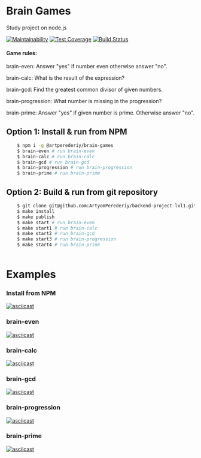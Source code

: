 # Brain Games
Study project on node.js

[![Maintainability](https://api.codeclimate.com/v1/badges/acf9611492553fa45791/maintainability)](https://codeclimate.com/github/ArtyomPerederiy/backend-project-lvl1/maintainability) [![Test Coverage](https://api.codeclimate.com/v1/badges/acf9611492553fa45791/test_coverage)](https://codeclimate.com/github/ArtyomPerederiy/backend-project-lvl1/test_coverage) [![Build Status](https://travis-ci.org/ArtyomPerederiy/backend-project-lvl1.svg?branch=master)](https://travis-ci.org/ArtyomPerederiy/backend-project-lvl1)

#### Game rules: 
brain-even: Answer "yes" if number even otherwise answer "no".

brain-calc: What is the result of the expression?

brain-gcd: Find the greatest common divisor of given numbers.

brain-progression: What number is missing in the progression?

brain-prime: Answer "yes" if given number is prime. Otherwise answer "no".

## Option 1: Install & run from NPM

```sh
    $ npm i -g @artperederiy/brain-games
    $ brain-even # run brain-even
    $ brain-calc # run brain-calc
    $ brain-gcd # run brain-gcd
    $ brain-progression # run brain-progression
    $ brain-prime # run brain-prime
```

## Option 2: Build & run from git repository

```sh
    $ git clone git@github.com:ArtyomPerederiy/backend-project-lvl1.git 
    $ make install
    $ make publish
    $ make start # run brain-even
    $ make start1 # run brain-calc
    $ make start2 # run brain-gcd
    $ make start3 # run brain-progression
    $ make start4 # run brain-prime 
    
``` 

# Examples 

### Install from NPM 

[![asciicast](https://asciinema.org/a/kwdxryavEdHavbyW1AEgg5Kd8.svg)](https://asciinema.org/a/kwdxryavEdHavbyW1AEgg5Kd8)

### brain-even
[![asciicast](https://asciinema.org/a/263892.svg)](https://asciinema.org/a/263892)

### brain-calc
[![asciicast](https://asciinema.org/a/263895.svg)](https://asciinema.org/a/263895)

### brain-gcd
[![asciicast](https://asciinema.org/a/263908.svg)](https://asciinema.org/a/263908)

### brain-progression
[![asciicast](https://asciinema.org/a/263891.svg)](https://asciinema.org/a/263891)

### brain-prime
[![asciicast](https://asciinema.org/a/263906.svg)](https://asciinema.org/a/263906)

